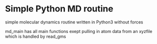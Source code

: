 # Simple Python MD routine

simple molecular dynamics routine written in Python3 without forces

md_main has all main functions exept pulling in atom data from an xyzfile which is handled by read_gms 
